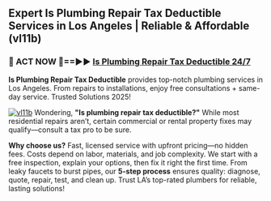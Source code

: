 ## Expert Is Plumbing Repair Tax Deductible Services in Los Angeles | Reliable & Affordable (vl11b)  

<h3>🚿 ACT NOW 🌟==►► <a href="https://tinyurl.com/2ne6vx2x" rel="nofollow">Is Plumbing Repair Tax Deductible 24/7</a></h3>

**Is Plumbing Repair Tax Deductible** provides top-notch plumbing services in Los Angeles. From repairs to installations, enjoy free consultations + same-day service. Trusted Solutions 2025!

[![vl11b](https://i.imgur.com/4PFF4AK.jpeg)](https://tinyurl.com/2ne6vx2x)
Wondering, **"Is plumbing repair tax deductible?"** While most residential repairs aren’t, certain commercial or rental property fixes may qualify—consult a tax pro to be sure.  

**Why choose us?** Fast, licensed service with upfront pricing—no hidden fees. Costs depend on labor, materials, and job complexity. We start with a free inspection, explain your options, then fix it right the first time. From leaky faucets to burst pipes, our **5-step process** ensures quality: diagnose, quote, repair, test, and clean up. Trust LA’s top-rated plumbers for reliable, lasting solutions!